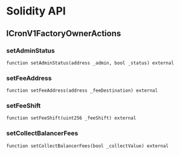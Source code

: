 # Solidity API

## ICronV1FactoryOwnerActions

### setAdminStatus

```solidity
function setAdminStatus(address _admin, bool _status) external
```

### setFeeAddress

```solidity
function setFeeAddress(address _feeDestination) external
```

### setFeeShift

```solidity
function setFeeShift(uint256 _feeShift) external
```

### setCollectBalancerFees

```solidity
function setCollectBalancerFees(bool _collectValue) external
```

